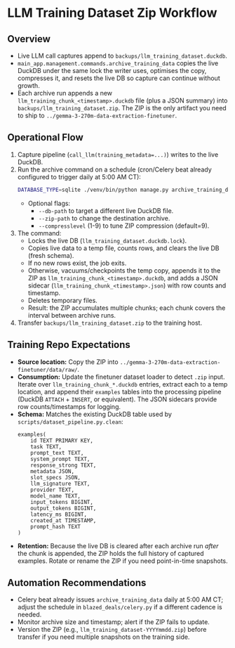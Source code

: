 # LLM Training Dataset Zip Workflow

## Overview
- Live LLM call captures append to `backups/llm_training_dataset.duckdb`.
- `main_app.management.commands.archive_training_data` copies the live DuckDB under the same lock the writer uses, optimises the copy, compresses it, and resets the live DB so capture can continue without growth.
- Each archive run appends a new `llm_training_chunk_<timestamp>.duckdb` file (plus a JSON summary) into `backups/llm_training_dataset.zip`. The ZIP is the only artifact you need to ship to `../gemma-3-270m-data-extraction-finetuner`.

## Operational Flow
1. Capture pipeline (`call_llm(training_metadata=...)`) writes to the live DuckDB.
2. Run the archive command on a schedule (cron/Celery beat already configured to trigger daily at 5:00 AM CT):
   ```bash
   DATABASE_TYPE=sqlite ./venv/bin/python manage.py archive_training_data
   ```
   - Optional flags:
     * `--db-path` to target a different live DuckDB file.
     * `--zip-path` to change the destination archive.
     * `--compresslevel` (1-9) to tune ZIP compression (default=9).
3. The command:
   - Locks the live DB (`llm_training_dataset.duckdb.lock`).
   - Copies live data to a temp file, counts rows, and clears the live DB (fresh schema).
   - If no new rows exist, the job exits.
   - Otherwise, vacuums/checkpoints the temp copy, appends it to the ZIP as `llm_training_chunk_<timestamp>.duckdb`, and adds a JSON sidecar (`llm_training_chunk_<timestamp>.json`) with row counts and timestamp.
   - Deletes temporary files.
   - Result: the ZIP accumulates multiple chunks; each chunk covers the interval between archive runs.
4. Transfer `backups/llm_training_dataset.zip` to the training host.

## Training Repo Expectations
- **Source location:** Copy the ZIP into `../gemma-3-270m-data-extraction-finetuner/data/raw/`.
- **Consumption:** Update the finetuner dataset loader to detect `.zip` input. Iterate over `llm_training_chunk_*.duckdb` entries, extract each to a temp location, and append their `examples` tables into the processing pipeline (DuckDB `ATTACH` + `INSERT`, or equivalent). The JSON sidecars provide row counts/timestamps for logging.
- **Schema:** Matches the existing DuckDB table used by `scripts/dataset_pipeline.py.clean`:
  ```
  examples(
      id TEXT PRIMARY KEY,
      task TEXT,
      prompt_text TEXT,
      system_prompt TEXT,
      response_strong TEXT,
      metadata JSON,
      slot_specs JSON,
      llm_signature TEXT,
      provider TEXT,
      model_name TEXT,
      input_tokens BIGINT,
      output_tokens BIGINT,
      latency_ms BIGINT,
      created_at TIMESTAMP,
      prompt_hash TEXT
  )
  ```
- **Retention:** Because the live DB is cleared after each archive run *after* the chunk is appended, the ZIP holds the full history of captured examples. Rotate or rename the ZIP if you need point-in-time snapshots.

## Automation Recommendations
- Celery beat already issues `archive_training_data` daily at 5:00 AM CT; adjust the schedule in `blazed_deals/celery.py` if a different cadence is needed.
- Monitor archive size and timestamp; alert if the ZIP fails to update.
- Version the ZIP (e.g., `llm_training_dataset-YYYYmmdd.zip`) before transfer if you need multiple snapshots on the training side.
